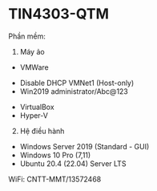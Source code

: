 # TIN4303-QTM

Phần mềm:
1. Máy ảo
 - VMWare
  + Disable DHCP VMNet1 (Host-only)
  + Win2019 administrator/Abc@123

 - VirtualBox
 - Hyper-V
2. Hệ điều hành
 - Windows Server 2019 (Standard - GUI)
 - Windows 10 Pro (7,11)
 - Ubuntu 20.4 (22.04) Server LTS

WiFi: CNTT-MMT/13572468
